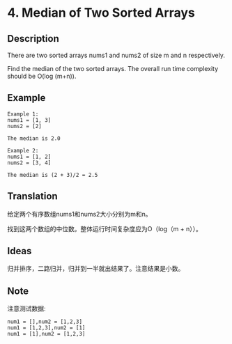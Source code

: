 # 4. Median of Two Sorted Arrays
## Description
There are two sorted arrays nums1 and nums2 of size m and n respectively.

Find the median of the two sorted arrays. The overall run time complexity should be O(log (m+n)).

## Example
```$xslt
Example 1:
nums1 = [1, 3]
nums2 = [2]

The median is 2.0

Example 2:
nums1 = [1, 2]
nums2 = [3, 4]

The median is (2 + 3)/2 = 2.5
```
## Translation
给定两个有序数组nums1和nums2大小分别为m和n。 

找到这两个数组的中位数。整体运行时间复杂度应为O（log（m + n））。
## Ideas
归并排序，二路归并，归并到一半就出结果了。注意结果是小数。
## Note
注意测试数据:
```$xslt
num1 = [],num2 = [1,2,3]
num1 = [1,2,3],num2 = [1]
num1 = [1],num2 = [1,2,3]
``` 